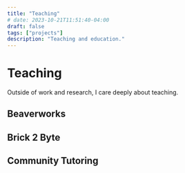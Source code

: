 ```yaml
---
title: "Teaching"
# date: 2023-10-21T11:51:40-04:00
draft: false
tags: ["projects"]
description: "Teaching and education."
---
```


# Teaching

Outside of work and research, I care deeply about teaching.

## Beaverworks




## Brick 2 Byte



## Community Tutoring

